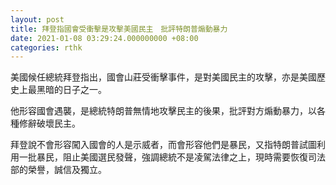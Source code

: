 ```yaml
---
layout: post
title: 拜登指國會受衝擊是攻擊美國民主　批評特朗普煽動暴力
date: 2021-01-08 03:29:24.000000000 +08:00
categories: rthk
---
```


美國候任總統拜登指出，國會山莊受衝擊事件，是對美國民主的攻擊，亦是美國歷史上最黑暗的日子之一。

他形容國會遇襲，是總統特朗普無情地攻擊民主的後果，批評對方煽動暴力，以各種修辭破壞民主。

拜登說不會形容闖入國會的人是示威者，而會形容他們是暴民，又指特朗普試圖利用一批暴民，阻止美國選民發聲，強調總統不是凌駕法律之上，現時需要恢復司法部的榮譽，誠信及獨立。
